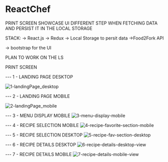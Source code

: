 # ReactChef
PRINT SCREEN SHOWCASE UI DIFFERENT STEP WHEN FETCHING DATA AND PERSIST IT IN THE LOCAL STORAGE

STACK:
-> React.js 
-> Redux 
-> Local Storage to persit data
->Food2Fork API  

-> bootstrap for the UI

PLAN TO WORK ON THE LS

PRINT SCREEN

--- 1 - LANDING PAGE  DESKTOP 

![1-landingPage_desktop](https://user-images.githubusercontent.com/18241226/58173578-a4e4b700-7c93-11e9-8037-5beeb93b71ef.png)

--- 2 - LANDING PAGE MOBILE 

![2-landingPage_mobile](https://user-images.githubusercontent.com/18241226/58173579-a57d4d80-7c93-11e9-9428-26288b0903cf.png)

--- 3 - MENU DISPLAY MOBILE 
![3-menu-display-mobile](https://user-images.githubusercontent.com/18241226/58173580-a57d4d80-7c93-11e9-8bd2-fc2311c8a680.png)

--- 4 - RECIPE SELECTION MOBILE 
![4-recipe-favorite-section-mobile](https://user-images.githubusercontent.com/18241226/58173581-a57d4d80-7c93-11e9-80fe-19f551221a0c.png)

--- 5 - RECIPE SELECTION DESKTOP 
![5-recipe-fav-section-desktop](https://user-images.githubusercontent.com/18241226/58173582-a57d4d80-7c93-11e9-9119-e8345b90d7e9.png)

--- 6 - RECIPE DETAILS DESKTOP 
![6-recipe-details-desktop-view](https://user-images.githubusercontent.com/18241226/58173583-a615e400-7c93-11e9-8bb7-2c0ac6a472ab.png)

--- 7 - RECIPE DETAILS MOBILE
![7-recipe-details-mobile-view](https://user-images.githubusercontent.com/18241226/58173584-a615e400-7c93-11e9-96d3-5ca2d7b05c7f.png)

